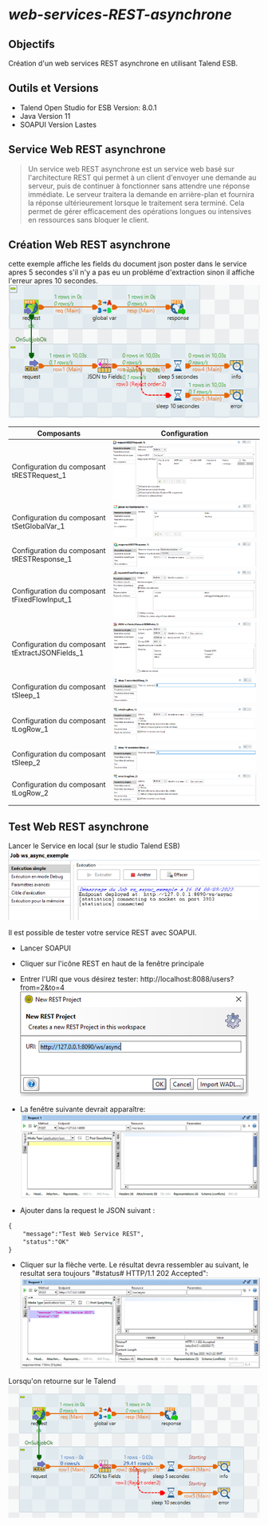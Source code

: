# _web-services-REST-asynchrone_
## Objectifs
Création d'un web services REST asynchrone en utilisant Talend ESB.

## Outils et Versions
- Talend Open Studio for ESB Version: 8.0.1
- Java Version 11
- SOAPUI Version Lastes

## Service Web REST asynchrone
> Un service web REST asynchrone est un service web basé sur l'architecture REST qui permet à un client d'envoyer une demande au serveur, puis de continuer à fonctionner sans attendre une réponse immédiate. 
> Le serveur traitera la demande en arrière-plan et fournira la réponse ultérieurement lorsque le traitement sera terminé. 
> Cela permet de gérer efficacement des opérations longues ou intensives en ressources sans bloquer le client.

## Création Web REST asynchrone
cette exemple affiche les fields du document json poster dans le service apres 5 secondes s'il n'y a pas eu un probléme d'extraction sinon il affiche l'erreur apres 10 secondes.
![Création Web REST asynchrone.](/image/ws_async_exemple.PNG "Exemple de création Web REST asynchrone.")

| Composants | Configuration |
| ------ | ------ |
| Configuration du composant tRESTRequest_1 | ![Création Web REST asynchrone.](/image/config-tRESTRequest_1.PNG "Exemple de création Web REST asynchrone.") |
| Configuration du composant tSetGlobalVar_1 | ![Création Web REST asynchrone.](/image/config-tSetGlobalVar_1.PNG "Exemple de création Web REST asynchrone.") |
| Configuration du composant tRESTResponse_1 | ![Création Web REST asynchrone.](/image/config-tRESTResponse_1.PNG "Exemple de création Web REST asynchrone.") |
| Configuration du composant tFixedFlowInput_1 | ![Création Web REST asynchrone.](/image/config-tFixedFlowInput_1.PNG "Exemple de création Web REST asynchrone.") |
| Configuration du composant tExtractJSONFields_1 | ![Création Web REST asynchrone.](/image/config-tExtractJSONFields_1.PNG "Exemple de création Web REST asynchrone.") |
| Configuration du composant tSleep_1 | ![Création Web REST asynchrone.](/image/config-tSleep_1.PNG "Exemple de création Web REST asynchrone.") |
| Configuration du composant tLogRow_1 | ![Création Web REST asynchrone.](/image/config-tLogRow_1.PNG "Exemple de création Web REST asynchrone.") |
| Configuration du composant tSleep_2 | ![Création Web REST asynchrone.](/image/config-tSleep_2.PNG "Exemple de création Web REST asynchrone.") |
| Configuration du composant tLogRow_2 | ![Création Web REST asynchrone.](/image/config-tLogRow_2.PNG "Exemple de création Web REST asynchrone.") |

## Test Web REST asynchrone

Lancer le Service en local (sur le studio Talend ESB)
![Test Web REST asynchrone.](/image/exec_service_local.PNG "Test Web REST asynchrone.")

Il est possible de tester votre service REST avec SOAPUI.

- Lancer SOAPUI
- Cliquer sur l'icône REST en haut de la fenêtre principale
- Entrer l'URI que vous désirez tester: http://localhost:8088/users?from=2&to=4
![Test Web REST asynchrone.](/image/creation-ws-REST-SOAPUI.PNG "Test Web REST asynchrone.")
- La fenêtre suivante devrait apparaître:
![Test Web REST asynchrone.](/image/creation-ws-REST-SOAPUI1.PNG "Test Web REST asynchrone.")

- Ajouter dans la request le JSON suivant :
```
{
	"message":"Test Web Service REST",
	"status":"OK"
}
```
- Cliquer sur la flèche verte. Le résultat devra ressembler au suivant, le resultat sera toujours "#status#	HTTP/1.1 202 Accepted":
![Test Web REST asynchrone.](/image/resultat-SOAPUI.PNG "Test Web REST asynchrone.")

Lorsqu'on retourne sur le Talend 
![Test Web REST asynchrone.](/image/result-ws_async_exemple.PNG "Test Web REST asynchrone.")
